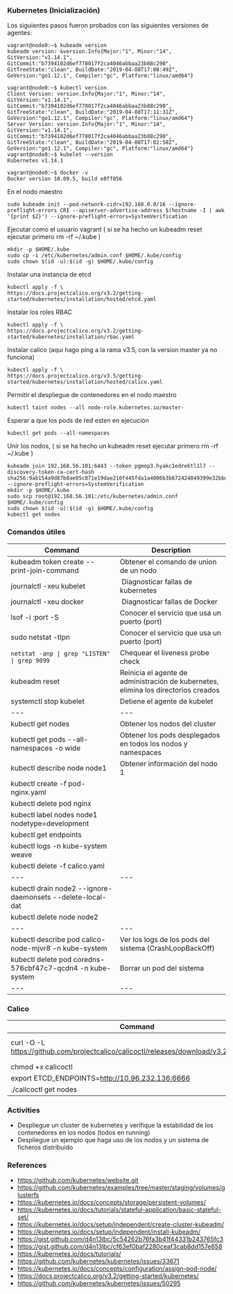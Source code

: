 ### Kubernetes (Inicialización)

Los siguientes pasos fueron probados con las siguientes versiones de agentes:
```
vagrant@node0:~$ kubeadm version
kubeadm version: &version.Info{Major:"1", Minor:"14", GitVersion:"v1.14.1", GitCommit:"b7394102d6ef778017f2ca4046abbaa23b88c290", GitTreeState:"clean", BuildDate:"2019-04-08T17:08:49Z", GoVersion:"go1.12.1", Compiler:"gc", Platform:"linux/amd64"}

vagrant@node0:~$ kubectl version
Client Version: version.Info{Major:"1", Minor:"14", GitVersion:"v1.14.1", GitCommit:"b7394102d6ef778017f2ca4046abbaa23b88c290", GitTreeState:"clean", BuildDate:"2019-04-08T17:11:31Z", GoVersion:"go1.12.1", Compiler:"gc", Platform:"linux/amd64"}
Server Version: version.Info{Major:"1", Minor:"14", GitVersion:"v1.14.1", GitCommit:"b7394102d6ef778017f2ca4046abbaa23b88c290", GitTreeState:"clean", BuildDate:"2019-04-08T17:02:58Z", GoVersion:"go1.12.1", Compiler:"gc", Platform:"linux/amd64"}
vagrant@node0:~$ kubelet --version
Kubernetes v1.14.1

vagrant@node0:~$ docker -v
Docker version 18.09.5, build e8ff056
```

En el nodo maestro
```
sudo kubeadm init --pod-network-cidr=192.168.0.0/16 --ignore-preflight-errors CRI --apiserver-advertise-address $(hostname -I | awk '{print $2}') --ignore-preflight-errors=SystemVerification
```

Ejecutar como el usuario vagrant ( si se ha hecho un kubeadm reset ejecutar primero rm -rf ~/.kube )
```
mkdir -p $HOME/.kube
sudo cp -i /etc/kubernetes/admin.conf $HOME/.kube/config
sudo chown $(id -u):$(id -g) $HOME/.kube/config
```

Instalar una instancia de etcd
```
kubectl apply -f \
https://docs.projectcalico.org/v3.2/getting-started/kubernetes/installation/hosted/etcd.yaml
```

Instalar los roles RBAC
```
kubectl apply -f \
https://docs.projectcalico.org/v3.2/getting-started/kubernetes/installation/rbac.yaml
```

Instalar calico (aqui hago ping a la rama v3.5, con la version master ya no funciona)
```
kubectl apply -f \
https://docs.projectcalico.org/v3.5/getting-started/kubernetes/installation/hosted/calico.yaml
```

Permitir el despliegue de contenedores en el nodo maestro
```
kubectl taint nodes --all node-role.kubernetes.io/master-
```

Esperar a que los pods de red esten en ejecución
```
kubectl get pods --all-namespaces
```

Unir los nodos, ( si se ha hecho un kubeadm reset ejecutar primero rm -rf ~/.kube )
```
kubeadm join 192.168.56.101:6443 --token pgmop3.hyakc1edre6tl1l7 --discovery-token-ca-cert-hash sha256:9ab154a9d87b8ae05c871e19dae210f445fda1a4006b3b672424849399e32bbd --ignore-preflight-errors=SystemVerification
mkdir -p $HOME/.kube
sudo scp root@192.168.56.101:/etc/kubernetes/admin.conf $HOME/.kube/config
sudo chown $(id -u):$(id -g) $HOME/.kube/config
kubectl get nodes
```

### Comandos útiles

| Command  | Description  |
|---|---|
| kubeadm token create --print-join-command | Obtener el comando de union de un nodo|
| journalctl -xeu kubelet | Diagnosticar fallas de kubernetes |
| journalctl -xeu docker | Diagnosticar fallas de Docker |
| lsof -i :port -S | Conocer el servicio que usa un puerto (port) |
| sudo netstat -tlpn | Conocer el servicio que usa un puerto (port) |
| `netstat -anp \| grep "LISTEN" \| grep 9099` | Chequear el liveness probe check |
| kubeadm reset | Reinicia el agente de administración de kubernetes, elimina los directorios creados|
| systemctl stop kubelet | Detiene el agente de kubelet |
|---|---|
|kubectl get nodes | Obtener los nodos del cluster |
|kubectl get pods --all-namespaces -o wide | Obtener los pods desplegados en todos los nodos y namespaces|
|kubectl describe node node1 | Obtener información del nodo 1|
|kubectl create -f pod-nginx.yaml | |
|kubectl delete pod nginx | |
|kubectl label nodes node1 nodetype=development | |
|kubectl get endpoints | |
|kubectl logs -n kube-system <weave-net-pod> weave | |
|kubectl delete -f calico.yaml | |
|---|---|
| kubectl drain node2 --ignore-daemonsets --delete-local-dat | |
| kubectl delete node node2 | |
|---|---|
| kubectl describe pod calico-node-mjvr8 -n kube-system | Ver los logs de los pods del sistema (CrashLoopBackOff) |
| kubectl delete pod coredns-576cbf47c7-qcdn4 -n kube-system | Borrar un pod del sistema |
|---|---|

### Calico

| Command  | Description  |
|---|---|
| curl -O -L https://github.com/projectcalico/calicoctl/releases/download/v3.2.3/calicoctl | Install calicoctl and test |
| chmod +x calicoctl | |
| export ETCD_ENDPOINTS=http://10.96.232.136:6666 | |
| ./calicoctl get nodes | |

### Activities
* Despliegue un cluster de kubernetes y verifique la estabilidad de los contenedores en los nodos (todos en running)
* Despliegue un ejemplo que haga uso de los nodos y un sistema de ficheros distribuido

### References
* https://github.com/kubernetes/website.git
* https://github.com/kubernetes/examples/tree/master/staging/volumes/glusterfs
* https://kubernetes.io/docs/concepts/storage/persistent-volumes/
* https://kubernetes.io/docs/tutorials/stateful-application/basic-stateful-set/
* https://kubernetes.io/docs/setup/independent/create-cluster-kubeadm/
* https://kubernetes.io/docs/setup/independent/install-kubeadm/
* https://gist.github.com/d4n13lbc/5c54262b76fa3b41f44331b243765fc3
* https://gist.github.com/d4n13lbc/cf63ef0baf2280ceaf3cab8dd157e658
* https://kubernetes.io/docs/tutorials/
* https://github.com/kubernetes/kubernetes/issues/33671
* https://kubernetes.io/docs/concepts/configuration/assign-pod-node/  
* https://docs.projectcalico.org/v3.2/getting-started/kubernetes/
* https://github.com/kubernetes/kubernetes/issues/50295       
